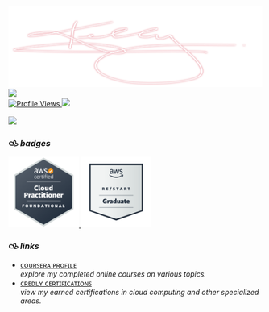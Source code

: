 <div align="center">
    <img src="archives/signature.svg" alt="signature"  width="888"  />
</div>

<a href=" ">
  <img src="https://media.giphy.com/media/LpiVeIRgrqVsZJpM5H/giphy.gif?cid=ecf05e478d16a504c5f0ab3d36c252cc6281350fc924d322&ep=v1_user_favorites&rid=giphy.gif&ct=s" alt=" " height="200" />
</a> <br>

<a href="https://github.com/kellymoreira">
    <img src="https://komarev.com/ghpvc/?username=kellymoreira&color=ff69b4" alt="Profile Views" />
</a>
<a href="mailto:kelly.moreira0510@proton.me">
    <img src="https://img.shields.io/badge/Email-kelly.moreira0510@proton.me-ff69b4?logoColor=white" />
</a> <br><br>

<div>
  <img src="https://github-readme-stats.vercel.app/api/top-langs/?username=kellymoreira&layout=compact&hide_border=false&title_color=f069ac&text_color=f069ac&bg_color=FFE4E1" />
</div> 

  ### 𐚁 _badges_ 
<a href="https://www.credly.com/badges/3c4afb74-8f43-49d8-a43c-9164fc026cb9/public_url">
<img src="badges/aws-certified-cloud-practitioner.png" alt="cloud practitioner" width="140" height="140"/> </a>
<a href="https://www.credly.com/badges/9bb3a783-1883-43e9-9247-c723db68e838/public_url">
<img src="badges/aws-re-start-graduate.png" alt="graduate" width="140" height="140"/> </a>

### 𐚁 _links_ 
- [ᴄᴏᴜʀꜱᴇʀᴀ ᴘʀᴏꜰɪʟᴇ](https://www.coursera.org/user/e00d7b8c3e86fbc67412bd06bf4919a7) <br>
   _explore my completed online courses on various topics._
- [ᴄʀᴇᴅʟʏ ᴄᴇʀᴛɪꜰɪᴄᴀᴛɪᴏɴꜱ](https://www.credly.com/users/kelly-cristina-moreira) <br>
   _view my earned certifications in cloud computing and other specialized areas._



